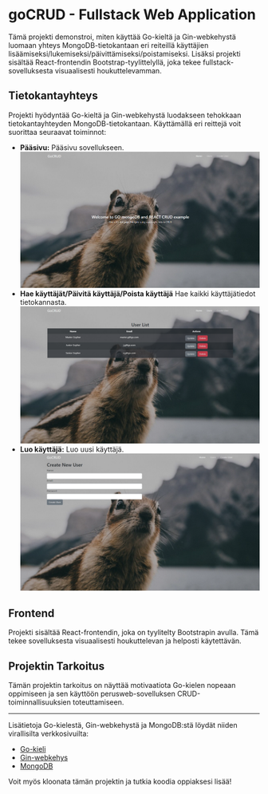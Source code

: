 # goCRUD - Fullstack Web Application

Tämä projekti demonstroi, miten käyttää Go-kieltä ja Gin-webkehystä luomaan yhteys MongoDB-tietokantaan eri reiteillä käyttäjien lisäämiseksi/lukemiseksi/päivittämiseksi/poistamiseksi. Lisäksi projekti sisältää React-frontendin Bootstrap-tyylittelyllä, joka tekee fullstack-sovelluksesta visuaalisesti houkuttelevamman.

## Tietokantayhteys

Projekti hyödyntää Go-kieltä ja Gin-webkehystä luodakseen tehokkaan tietokantayhteyden MongoDB-tietokantaan. Käyttämällä eri reittejä voit suorittaa seuraavat toiminnot:

- **Pääsivu:** Pääsivu sovellukseen.
  ![alt text](https://github.com/MikaValjakka/goCRUDMONGO/blob/master/readmeImages/mainPage.png)
- **Hae käyttäjät/Päivitä käyttäjä/Poista käyttäjä** Hae kaikki käyttäjätiedot tietokannasta.
   ![alt text](https://github.com/MikaValjakka/goCRUDMONGO/blob/master/readmeImages/UserPage.png)
- **Luo käyttäjä:** Luo uusi käyttäjä.
![alt text](https://github.com/MikaValjakka/goCRUDMONGO/blob/master/readmeImages/createUserPage.png)


## Frontend

Projekti sisältää React-frontendin, joka on tyylitelty Bootstrapin avulla. Tämä tekee sovelluksesta visuaalisesti houkuttelevan ja helposti käytettävän.

## Projektin Tarkoitus

Tämän projektin tarkoitus on näyttää motivaatiota Go-kielen nopeaan oppimiseen ja sen käyttöön perusweb-sovelluksen CRUD-toiminnallisuuksien toteuttamiseen.

---

Lisätietoja Go-kielestä, Gin-webkehystä ja MongoDB:stä löydät niiden virallisilta verkkosivuilta:

- [Go-kieli](https://golang.org/)
- [Gin-webkehys](https://gin-gonic.com/)
- [MongoDB](https://www.mongodb.com/)

Voit myös kloonata tämän projektin ja tutkia koodia oppiaksesi lisää!
